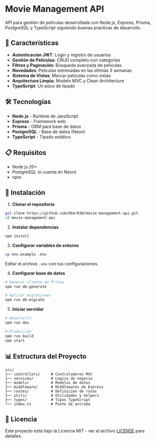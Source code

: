 # Movie Management API

API para gestión de películas desarrollada con Node.js, Express, Prisma, PostgreSQL y TypeScript siguiendo buenas prácticas de desarrollo.

## 🚀 Características

- **Autenticación JWT**: Login y registro de usuarios
- **Gestión de Películas**: CRUD completo con categorías
- **Filtros y Paginación**: Búsqueda avanzada de películas
- **Novedades**: Películas estrenadas en las últimas 3 semanas
- **Sistema de Vistas**: Marcar películas como vistas
- **Arquitectura Limpia**: Modelo MVC y Clean Architecture
- **TypeScript**: Un poco de tipado

## 🛠️ Tecnologías

- **Node.js** - Runtime de JavaScript
- **Express** - Framework web
- **Prisma** - ORM para base de datos
- **PostgreSQL** - Base de datos (Neon)
- **TypeScript** - Tipado estático

## 📋 Requisitos

- Node.js 20+
- PostgreSQL (o cuenta en Neon)
- npm

## 🔧 Instalación

1. **Clonar el repositorio**
```bash
git clone https://github.com/Uber830/movie-management-api.git
cd movie-management-api
```

2. **Instalar dependencias**
```bash
npm install
```

3. **Configurar variables de entorno**
```bash
cp env.example .env
```

Editar el archivo `.env` con tus configuraciones.

4. **Configurar base de datos**
```bash
# Generar cliente de Prisma
npm run db:generate

# Aplicar migraciones
npm run db:migrate
```

5. **Iniciar servidor**
```bash
# Desarrollo
npm run dev

# Producción
npm run build
npm start
```

## 📊 Estructura del Proyecto

```
src/
├── controllers/     # Controladores MVC
├── services/        # Lógica de negocio
├── models/          # Modelos de datos
├── middleware/      # Middlewares de Express
├── routes/          # Definición de rutas
├── utils/           # Utilidades y helpers
├── types/           # Tipos TypeScript
└── index.ts         # Punto de entrada
```

## 📄 Licencia

Este proyecto está bajo la Licencia MIT - ver el archivo [LICENSE](LICENSE) para detalles.
